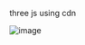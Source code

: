 three js using cdn 

![image](https://github.com/user-attachments/assets/5b3ab0fe-de75-4378-a3f3-334e9c9c4318)
